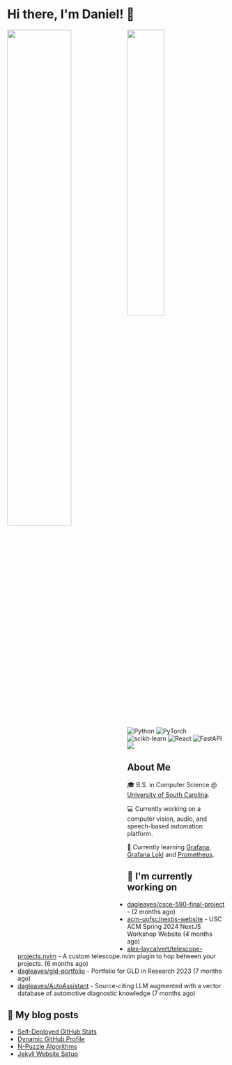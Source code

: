 # Hi there, I'm Daniel! :wave:

<img align="left" width="54%" src="https://github-readme-stats-dusky-one-26.vercel.app/api?username=dagleaves&theme=dark&include_all_commits=true&count_private=true&show_icons=true" />
<img align="left" width="41%" src="https://github-readme-stats-dusky-one-26.vercel.app/api/top-langs/?username=dagleaves&layout=compact&theme=dark&include_all_commits=true&count_private=true" />

<br/><br/>
<br/><br/>
<br/><br/>
<br/><br/>
<br/><br/>

![Python](https://img.shields.io/badge/python-3670A0?style=for-the-badge&logo=python&logoColor=ffdd54)
![PyTorch](https://img.shields.io/badge/PyTorch-%23EE4C2C.svg?style=for-the-badge&logo=PyTorch&logoColor=white)
![scikit-learn](https://img.shields.io/badge/scikit--learn-%23F7931E.svg?style=for-the-badge&logo=scikit-learn&logoColor=white)
![React](https://img.shields.io/badge/React-20232A?style=for-the-badge&logo=react&logoColor=61DAFB)
![FastAPI](https://img.shields.io/badge/FastAPI-005571?style=for-the-badge&logo=fastapi)
<a href="https://www.linkedin.com/in/dagleaves/"><img src="https://img.shields.io/badge/linkedin-%230077B5.svg?style=for-the-badge&logo=linkedin&logoColor=white"/></a>

## About Me

🎓 B.S. in Computer Science @ [University of South Carolina](https://sc.edu/study/majors_and_degrees/computer_science_computer_engineering.php). 

💻 Currently working on a computer vision, audio, and speech-based automation platform.

:seedling: Currently learning [Grafana](https://grafana.com/), [Grafana Loki](https://grafana.com/oss/loki/) and [Prometheus](https://prometheus.io/).


## 👷 I'm currently working on

- [dagleaves/csce-590-final-project](https://github.com/dagleaves/csce-590-final-project) -  (2 months ago)
- [acm-uofsc/nextjs-website](https://github.com/acm-uofsc/nextjs-website) - USC ACM Spring 2024 NextJS Workshop Website (4 months ago)
- [alex-laycalvert/telescope-projects.nvim](https://github.com/alex-laycalvert/telescope-projects.nvim) - A custom telescope.nvim plugin to hop between your projects. (6 months ago)
- [dagleaves/gld-portfolio](https://github.com/dagleaves/gld-portfolio) - Portfolio for GLD in Research 2023 (7 months ago)
- [dagleaves/AutoAssistant](https://github.com/dagleaves/AutoAssistant) - Source-citing LLM augmented with a vector database of automotive diagnostic knowledge (7 months ago)


## :book: My blog posts

- [Self-Deployed GitHub Stats](http://dagleaves.com/2023/05/01/self-deployed-github-stats)
- [Dynamic GitHub Profile](http://dagleaves.com/2023/04/30/dynamic-github-profile)
- [N-Puzzle Algorithms](http://dagleaves.com/2023/02/01/n-puzzle)
- [Jekyll Website Setup](http://dagleaves.com/2022/01/11/setup-website)
